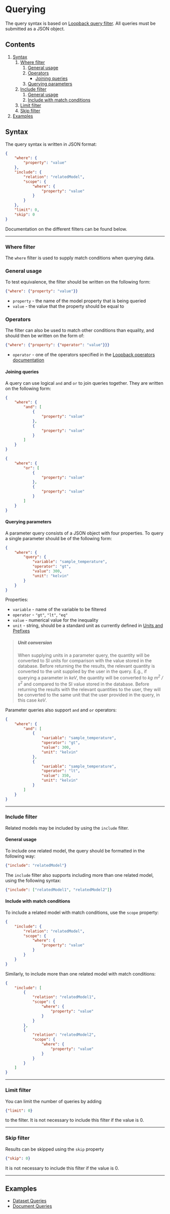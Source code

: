 # Querying

The query syntax is based on [Loopback query filter](https://loopback.io/doc/en/lb3/Querying-data.html). All queries must be submitted as a JSON object.

## Contents

1. [Syntax](#syntax)
   1. [Where filter](#where-filter)
      1. [General usage](#general-usage)
      2. [Operators](#operators)
         - [Joining queries](#joining-queries)
      3. [Querying parameters](#querying-parameters)
   2. [Include filter](#include-filter)
      1. [General usage](#general-usage-1)
      2. [Include with match conditions](#include-with-match-conditions)
   3. [Limit filter](#limit-filter)
   4. [Skip filter](#skip-filter)
2. [Examples](#examples)

## Syntax

The query syntax is written in JSON format:
```json
{
    "where": {
        "property": "value"
    },
    "include": {
        "relation": "relatedModel",
        "scope": {
            "where": {
                "property": "value"
            }
        }
    },
    "limit": 0,
    "skip": 0
}
```
Documentation on the different filters can be found below.

---

### Where filter

The `where` filter is used to supply match conditions when querying data.

### General usage

To test equivalence, the filter should be written on the following form:
```json
{"where": {"property": "value"}}
```
- `property` - the name of the model property that is being queried
- `value` - the value that the property should be equal to

### Operators

The filter can also be used to match other conditions than equality, and should then be written on the form of:
```json
{"where": {"property": {"operator": "value"}}}
```
- `operator` - one of the operators specified in the [Loopback operators documentation](https://loopback.io/doc/en/lb3/Where-filter.html#operators)

#### Joining queries

A query can use logical `and` and `or` to join queries together. They are written on the following form:
```json
{
    "where": {
        "and": [
            {
                "property": "value"
            },
            {
                "property": "value"
            }
        ]
    }
}
```
```json
{
    "where": {
        "or": [
            {
                "property": "value"
            },
            {
                "property": "value"
            }
        ]
    }
}
```

#### Querying parameters

A parameter query consists of a JSON object with four properties. To query a single parameter should be of the following form:

```json
{
    "where": {
        "query": {
            "variable": "sample_temperature",
            "operator": "gt",
            "value": 300,
            "unit": "kelvin"
        } 
    }
}
```
Properties:

- `variable` - name of the variable to be filtered
- `operator` - `"gt"`, `"lt"`, `"eq"`
- `value` - numerical value for the inequality
- `unit` - string, should be a standard unit as currently defined in [Units and Prefixes](./units-and-prefixes.md)

> ##### Unit conversion
>
> When supplying units in a parameter query, the quantity will be converted to SI units for comparison with the value stored in the database. Before returning the the results, the relevant quantity is converted to the unit supplied by the user in the query. E.g., if querying a parameter in *keV*, the quantity will be converted to *kg m<sup>2</sup> / s<sup>2</sup>* and compared to the SI value stored in the database. Before returning the results with the relevant quantities to the user, they will be converted to the same unit that the user provided in the query, in this case *keV*.

Parameter queries also support `and` and `or` operators:
```json
{
    "where": {
        "and": [
            {
                "variable": "sample_temperature",
                "operator": "gt",
                "value": 300,
                "unit": "kelvin"
            },
            {
                "variable": "sample_temperature",
                "operator": "lt",
                "value": 350,
                "unit": "kelvin"
            }
        ]
    }
}
```

---

### Include filter

Related models may be included by using the `include` filter.

#### General usage

To include one related model, the query should be formatted in the following way:

```json
{"include": "relatedModel"}
```

The `include` filter also supports including more than one related model, using the following syntax:
```json
{"include": ["relatedModel1", "relatedModel2"]}
```

#### Include with match conditions

To include a related model with match conditions, use the `scope` property:

```json
{
    "include": {
        "relation": "relatedModel",
        "scope": {
            "where": {
                "property": "value"
            }
        }
    }
}
```

Similarly, to include more than one related model with match conditions:
```json
{
    "include": [
        {
            "relation": "relatedModel1",
            "scope": {
                "where": {
                    "property": "value"
                }
            }
        },
        {
            "relation": "relatedModel2",
            "scope": {
                "where": {
                    "property": "value"
                }
            }
        }
    ]
}
```

---

### Limit filter

You can limit the number of queries by adding

```json
{"limit": 0}
```
to the filter. It is not necessary to include this filter if the value is 0.

---

### Skip filter

Results can be skipped using the `skip` property

```json
{"skip": 0}
```
It is not necessary to include this filter if the value is 0.

---

## Examples

- [Dataset Queries](./dataset-example-queries.md)
- [Document Queries](./document-example-queries.md)
